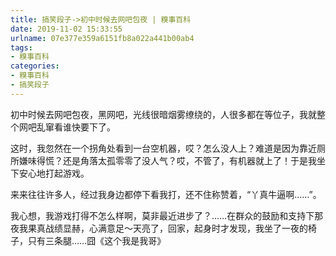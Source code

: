 ```yaml
---
title: 搞笑段子->初中时候去网吧包夜 | 糗事百科
date: 2019-11-02 15:33:55
urlname: 07e377e359a6151fb8a022a441b00ab4
tags: 
- 糗事百科
categories:
- 糗事百科
- 搞笑段子
---
```

初中时候去网吧包夜，黑网吧，光线很暗烟雾缭绕的，人很多都在等位子，我就整个网吧乱窜看谁快要下了。

这时，我忽然在一个拐角处看到一台空机器，哎？怎么没人上？难道是因为靠近厕所嫌味得慌？还是角落太孤零零了没人气？哎，不管了，有机器就上了！于是我坐下安心地打起游戏。

来来往往许多人，经过我身边都停下看我打，还不住称赞着，“丫真牛逼啊……”。

我心想，我游戏打得不怎么样啊，莫非最近进步了？……在群众的鼓励和支持下那夜我果真战绩显赫，心满意足～天亮了，回家，起身时才发现，我坐了一夜的椅子，只有三条腿……囧《这个我是我哥》


